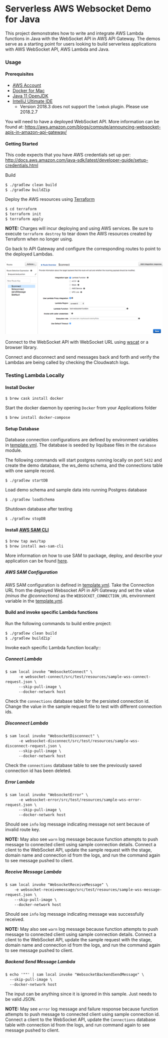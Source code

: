 # Serverless AWS Websocket Demo for Java

This project demonstrates how to write and integrate AWS Lambda functions in Java with the WebSocket API in AWS API Gateway. 
The demos serve as a starting point for users looking to build serverless applications with AWS WebSocket API, AWS Lambda and Java. 

### Usage

#### Prerequisites
- [AWS Account](https://docs.aws.amazon.com/AmazonSimpleDB/latest/DeveloperGuide/AboutAWSAccounts.html)
- [Docker for Mac](https://docs.docker.com/v17.12/docker-for-mac/install/)
- [Java 11 OpenJDK](https://jdk.java.net/11/)
- [IntelliJ Ultimate IDE](https://www.jetbrains.com/idea/download/previous.html)
    - Version 2018.3 does not support the `lombok` plugin. Please use 2018.2.7  

You will need to have a deployed WebSocket API. More information can be found at: https://aws.amazon.com/blogs/compute/announcing-websocket-apis-in-amazon-api-gateway/

#### Getting Started
This code expects that you have AWS credentials set up per: 
http://docs.aws.amazon.com/java-sdk/latest/developer-guide/setup-credentials.html

Build
```
$ ./gradlew clean build 
$ ./gradlew buildZip
```

Deploy the AWS resources using [Terraform](https://seanmcgary.com/posts/how-to-deploy-an-aws-lambda-with-terraform/)
```
$ cd terraform
$ terraform init
$ terraform apply
```
 
**NOTE:**
Charges will incur deploying and using AWS services. Be sure to execute `terraform destroy` to tear down the AWS resources created by Terraform when no longer using.

Go back to API Gateway and configure the corresponding routes to point to the deployed Lambdas.

![Alt text](websocket_api_screenshot.png?raw=true)
    
Connect to the WebSocket API with WebSocket URL using [wscat](https://github.com/websockets/wscat) or a browser library.

Connect and disconnect and send messages back and forth and verify the Lambdas are being called by checking the Cloudwatch logs.


### Testing Lambda Locally

#### Install Docker
 ```
$ brew cask install docker
 ```
Start the docker daemon by opening `Docker` from your Applications folder
```
$ brew install docker-compose
```
  
#### Setup Database
Database connection configurations are defined by environment variables in [template.yml](template.yml). 
The database is seeded by liquibase files in the `database` module.

The following commands will start postgres running locally on port `5432` and create the demo database, the ws_demo 
schema, and the connections table with one sample record.
```
$ ./gradlew startDB
```
Load demo schema and sample data into running Postgres database
```
$ ./gradlew loadSchema
```
Shutdown database after testing
```
$ ./gradlew stopDB
```

#### Install [AWS SAM CLI](https://github.com/awslabs/aws-sam-cli)  
```
$ brew tap aws/tap
$ brew install aws-sam-cli
```
More information on how to use SAM to package, deploy, and describe your application can be found [here](https://docs.aws.amazon.com/serverless-application-model/latest/developerguide/serverless-sam-cli-install-mac.html).

##### AWS SAM Configuration
AWS SAM configuration is defined in [template.yml](template.yml). Take the Connection URL from the deployed Websocket API 
in API Gateway and set the value *(minus the @connections)* as the ``WEBSOCKET_CONNECTION_URL`` environment variable in the [template.yml](../template.yml). 
  
#### Build and invoke specific Lambda functions
Run the following commands to build entire project:
```
$ ./gradlew clean build
$ ./gradlew buildZip`
```

Invoke each specific Lambda function locally::

##### Connect Lambda
```
$ sam local invoke "WebsocketConnect" \ 
      -e websocket-connect/src/test/resources/sample-wss-connect-request.json \
      --skip-pull-image \
      --docker-network host
```     

Check the `connections` database table for the persisted connection id. 
Change the value in the sample request file to test with different connection ids.


##### Disconnect Lambda
```
$ sam local invoke "WebsocketDisconnect" \
      -e websocket-disconnect/src/test/resources/sample-wss-disconnect-request.json \
      --skip-pull-image \
      --docker-network host
```

Check the `connections` database table to see the previously saved connection id has been deleted. 


##### Error Lambda
```
$ sam local invoke "WebsocketError" \
      -e websocket-error/src/test/resources/sample-wss-error-request.json \
      --skip-pull-image \
      --docker-network host
```

Should see `info` log message indicating message not sent because of invalid route key.

**NOTE:** May also see `warn` log message because function attempts to push message to connected client using sample connection details. 
Connect a client to the WebSocket API, update the sample request with the stage, domain name and connection id from the logs, 
and run the command again to see message pushed to client.

##### Receive Message Lambda
```
$ sam local invoke "WebsocketReceiveMessage" \
    -e websocket-receivemessage/src/test/resources/sample-wss-message-request.json \
    --skip-pull-image \
    --docker-network host
```    

Should see `info` log message indicating message was successfully received.

**NOTE:** May also see `warn` log message because function attempts to push message to connected client using sample connection details. 
Connect a client to the WebSocket API, update the sample request with the stage, domain name and connection id from the logs,
and run the command again to see message pushed to client.

##### Backend Send Message Lambda
```
$ echo '""' | sam local invoke "WebsocketBackendSendMessage" \
  --skip-pull-image \
  --docker-network host
```
The input can be anything since it is ignored in this sample. Just needs to be valid JSON. 

**NOTE:** May see `error` log message and failure response because function attempts to push message to connected client using sample connection id. 
Connect a client to the WebSocket API, update the `Connections` database table with connection id from the logs, and run command again to see message pushed to client.
